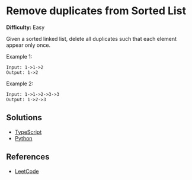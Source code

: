 # Remove duplicates from Sorted List #

**Difficulty:** Easy

Given a sorted linked list, delete all duplicates such that each element appear only once.

Example 1:
```
Input: 1->1->2
Output: 1->2
```

Example 2:
```
Input: 1->1->2->3->3
Output: 1->2->3
```

## Solutions ##

- [TypeScript](./solution-ts.ts)
- [Python](./solution-python.py)

## References ##

- [LeetCode](https://leetcode.com/problems/remove-duplicates-from-sorted-list/)